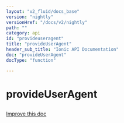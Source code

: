 ```yaml
---
layout: "v2_fluid/docs_base"
version: "nightly"
versionHref: "/docs/v2/nightly"
path: ""
category: api
id: "provideuseragent"
title: "provideUserAgent"
header_sub_title: "Ionic API Documentation"
doc: "provideUserAgent"
docType: "function"

---
```










<h1 class="api-title">
<a class="anchor" name="provide-user-agent" href="#provide-user-agent"></a>

provideUserAgent





</h1>

<a class="improve-v2-docs" href="http://github.com/driftyco/ionic/edit/master//src/module.ts#L195">
Improve this doc
</a>










<!-- @usage tag -->


<!-- @property tags -->



<!-- instance methods on the class -->




<!-- related link --><!-- end content block -->


<!-- end body block -->

